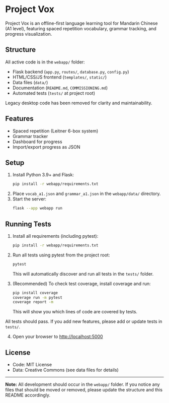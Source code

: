 # Project Vox

Project Vox is an offline-first language learning tool for Mandarin Chinese (A1 level), featuring spaced repetition vocabulary, grammar tracking, and progress visualization.

## Structure

All active code is in the `webapp/` folder:
- Flask backend (`app.py`, `routes/`, `database.py`, `config.py`)
- HTML/CSS/JS frontend (`templates/`, `static/`)
- Data files (`data/`)
- Documentation (`README.md`, `COMMISSIONING.md`)
- Automated tests (`tests/` at project root)

Legacy desktop code has been removed for clarity and maintainability.

## Features
- Spaced repetition (Leitner 6-box system)
- Grammar tracker
- Dashboard for progress
- Import/export progress as JSON

## Setup
1. Install Python 3.9+ and Flask:
   ```bash
   pip install -r webapp/requirements.txt
   ```
2. Place `vocab_a1.json` and `grammar_a1.json` in the `webapp/data/` directory.
3. Start the server:
   ```bash
   flask --app webapp run
   ```

## Running Tests
1. Install all requirements (including pytest):
   ```bash
   pip install -r webapp/requirements.txt
   ```
2. Run all tests using pytest from the project root:
   ```bash
   pytest
   ```
   This will automatically discover and run all tests in the `tests/` folder.

3. (Recommended) To check test coverage, install coverage and run:
   ```bash
   pip install coverage
   coverage run -m pytest
   coverage report -m
   ```
   This will show you which lines of code are covered by tests.

All tests should pass. If you add new features, please add or update tests in `tests/`.

4. Open your browser to [http://localhost:5000](http://localhost:5000)

## License
- Code: MIT License
- Data: Creative Commons (see data files for details)

---

**Note:** All development should occur in the `webapp/` folder. If you notice any files that should be moved or removed, please update the structure and this README accordingly.